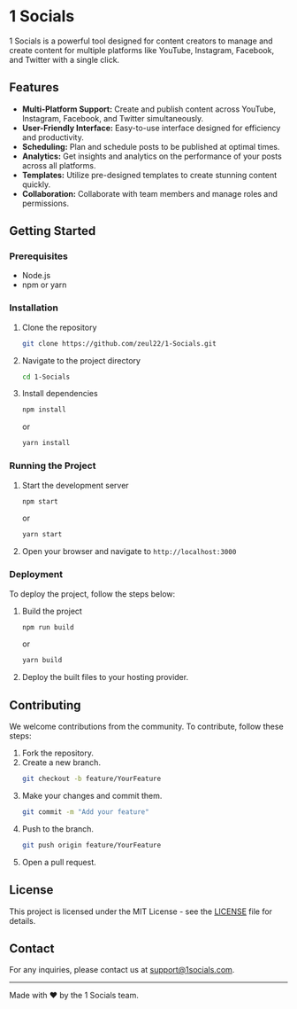 # 1 Socials

1 Socials is a powerful tool designed for content creators to manage and create content for multiple platforms like YouTube, Instagram, Facebook, and Twitter with a single click.

## Features

- **Multi-Platform Support:** Create and publish content across YouTube, Instagram, Facebook, and Twitter simultaneously.
- **User-Friendly Interface:** Easy-to-use interface designed for efficiency and productivity.
- **Scheduling:** Plan and schedule posts to be published at optimal times.
- **Analytics:** Get insights and analytics on the performance of your posts across all platforms.
- **Templates:** Utilize pre-designed templates to create stunning content quickly.
- **Collaboration:** Collaborate with team members and manage roles and permissions.

## Getting Started

### Prerequisites

- Node.js
- npm or yarn

### Installation

1. Clone the repository
    ```bash
    git clone https://github.com/zeul22/1-Socials.git
    ```
2. Navigate to the project directory
    ```bash
    cd 1-Socials
    ```
3. Install dependencies
    ```bash
    npm install
    ```
    or
    ```bash
    yarn install
    ```

### Running the Project

1. Start the development server
    ```bash
    npm start
    ```
    or
    ```bash
    yarn start
    ```
2. Open your browser and navigate to `http://localhost:3000`

### Deployment

To deploy the project, follow the steps below:

1. Build the project
    ```bash
    npm run build
    ```
    or
    ```bash
    yarn build
    ```
2. Deploy the built files to your hosting provider.

## Contributing

We welcome contributions from the community. To contribute, follow these steps:

1. Fork the repository.
2. Create a new branch.
    ```bash
    git checkout -b feature/YourFeature
    ```
3. Make your changes and commit them.
    ```bash
    git commit -m "Add your feature"
    ```
4. Push to the branch.
    ```bash
    git push origin feature/YourFeature
    ```
5. Open a pull request.

## License

This project is licensed under the MIT License - see the [LICENSE](LICENSE) file for details.

## Contact

For any inquiries, please contact us at [support@1socials.com](mailto:support@1socials.com).

---

Made with ❤️ by the 1 Socials team.
